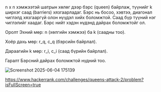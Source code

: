 n x n хэмжээтэй шатрын хөлөг дээр бэрс (queen) байрлаж, түүнийг k ширхэг саад (barriers) хязгаарладаг. Бэрс нь босоо, хэвтээ, диагонал чиглэлд хязгааргүй олон нүүдэл хийх боломжтой. Саад бүр түүний нэг чиглэлийг хаадаг. Бэрс нийт хэдэн нүдэнд дайрах боломжтойг ол.

Оролт
Эхний мөр: n (хөлгийн хэмжээ) ба k (саадны тоо).

Хоёр дахь мөр: r_q, c_q (бэрсийн байрлал).

Дараагийн k мөр: r_i, c_i (саад бүрийн байрлал).

Гаралт
Бэрсний дайрах боломжтой нүдний тоо.



![Screenshot 2025-06-04 175139](https://github.com/user-attachments/assets/77feb23d-6e70-4c00-ad2b-3668f7f125a4)

https://www.hackerrank.com/challenges/queens-attack-2/problem?isFullScreen=true
